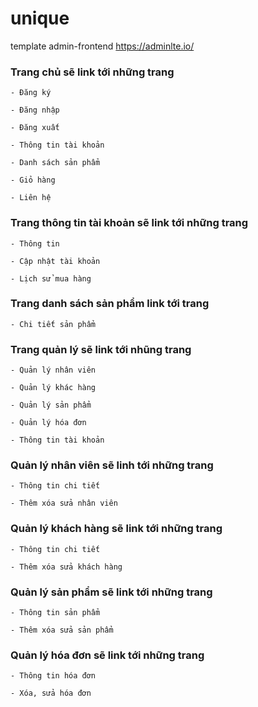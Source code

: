 # unique

template admin-frontend
https://adminlte.io/

### Trang chủ sẽ link tới những trang
  
    - Đăng ký
    
    - Đăng nhập
  
    - Đăng xuất
  
    - Thông tin tài khoản
  
    - Danh sách sản phẩm
  
    - Giỏ hàng
  
    - Liên hệ

### Trang thông tin tài khoản sẽ link tới những trang

    - Thông tin
  
    - Cập nhật tài khoản
  
    - Lịch sử mua hàng
 
 ### Trang danh sách sản phẩm link tới trang
  
    - Chi tiết sản phẩm

### Trang quản lý sẽ link tới nhũng trang

    - Quản lý nhân viên
    
    - Quản lý khác hàng
    
    - Quản lý sản phẩm
    
    - Quản lý hóa đơn
    
    - Thông tin tài khoản
  
  ### Quản lý nhân viên sẽ linh tới những trang
    
    - Thông tin chi tiết
    
    - Thêm xóa sửa nhân viên
  
  ### Quản lý khách hàng sẽ link tới những trang
    
    - Thông tin chi tiết
    
    - Thêm xóa sửa khách hàng
    
  ### Quản lý sản phẩm sẽ link tới những trang
    
    - Thông tin sản phẩm
    
    - Thêm xóa sửa sản phẩm
  
  ### Quản lý hóa đơn sẽ link tới những trang
    
    - Thông tin hóa đơn
    
    - Xóa, sửa hóa đơn
